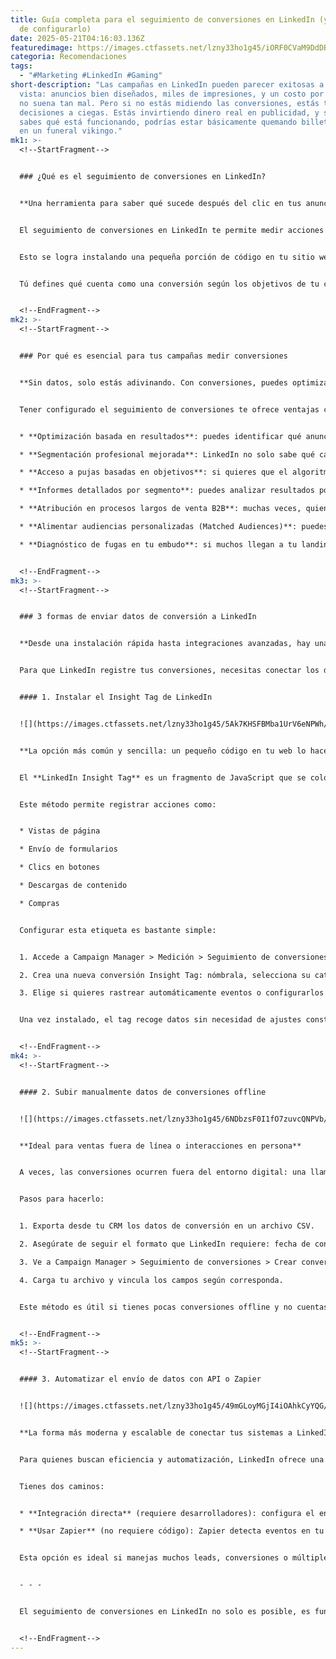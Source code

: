 ```yaml
---
title: Guía completa para el seguimiento de conversiones en LinkedIn (y 3 formas
  de configurarlo)
date: 2025-05-21T04:16:03.136Z
featuredimage: https://images.ctfassets.net/lzny33ho1g45/iORF0CVaM9DdDBIS4dz9W/93a56ec07b57ec19b93cb593febbcc8f/linkedin.png?w=1520&fm=avif&q=31&fit=thumb&h=760
categoria: Recomendaciones
tags:
  - "#Marketing #LinkedIn #Gaming"
short-description: "Las campañas en LinkedIn pueden parecer exitosas a primera
  vista: anuncios bien diseñados, miles de impresiones, y un costo por clic que
  no suena tan mal. Pero si no estás midiendo las conversiones, estás tomando
  decisiones a ciegas. Estás invirtiendo dinero real en publicidad, y si no
  sabes qué está funcionando, podrías estar básicamente quemando billetes como
  en un funeral vikingo."
mk1: >-
  <!--StartFragment-->


  ### ¿Qué es el seguimiento de conversiones en LinkedIn?


  **Una herramienta para saber qué sucede después del clic en tus anuncios**


  El seguimiento de conversiones en LinkedIn te permite medir acciones específicas que los usuarios realizan después de interactuar con tus anuncios. No se trata solo de saber cuántas personas dieron clic, sino cuántas realmente completaron una acción valiosa para tu negocio: llenar un formulario, registrarse a un webinar, hacer una compra, etc.


  Esto se logra instalando una pequeña porción de código en tu sitio web: el **LinkedIn Insight Tag**. Este código rastrea el comportamiento del usuario después del clic y envía esa información de vuelta a LinkedIn para atribuir la conversión al anuncio correcto.


  Tú defines qué cuenta como una conversión según los objetivos de tu campaña. ¿Generación de leads? Rastrea formularios completados. ¿Ventas? Rastrea compras. ¿Validación emocional? Mejor ve a Instagram. Aquí hablamos de resultados reales.


  <!--EndFragment-->
mk2: >-
  <!--StartFragment-->


  ### Por qué es esencial para tus campañas medir conversiones


  **Sin datos, solo estás adivinando. Con conversiones, puedes optimizar y ganar**


  Tener configurado el seguimiento de conversiones te ofrece ventajas concretas que impactan directamente en el rendimiento de tus campañas:


  * **Optimización basada en resultados**: puedes identificar qué anuncios están generando acciones valiosas y redirigir tu presupuesto hacia ellos.

  * **Segmentación profesional mejorada**: LinkedIn no solo sabe qué cargos tienen las personas, sino también sus habilidades e industrias. Con conversiones activas, puedes ver qué perfiles están convirtiendo mejor.

  * **Acceso a pujas basadas en objetivos**: si quieres que el algoritmo optimice para leads calificados o descargas, necesitas registrar esas acciones. Sin conversiones, el algoritmo solo ve clics.

  * **Informes detallados por segmento**: puedes analizar resultados por nivel de cargo, industria o función laboral. Esta segmentación te permite descubrir datos útiles, como que los anuncios dirigidos a directores cuestan más por conversión que los orientados a gerentes.

  * **Atribución en procesos largos de venta B2B**: muchas veces, quien da clic no es el decisor final, pero influye. El seguimiento conecta ese clic con la conversión final.

  * **Alimentar audiencias personalizadas (Matched Audiences)**: puedes crear audiencias similares basadas en personas que realmente convirtieron, no solo visitaron.

  * **Diagnóstico de fugas en tu embudo**: si muchos llegan a tu landing pero pocos convierten, puedes identificar si el problema está en el diseño, en la oferta o en el anuncio.


  <!--EndFragment-->
mk3: >-
  <!--StartFragment-->


  ### 3 formas de enviar datos de conversión a LinkedIn


  **Desde una instalación rápida hasta integraciones avanzadas, hay una opción para cada nivel**


  Para que LinkedIn registre tus conversiones, necesitas conectar los datos desde tu web o CRM. Aquí te explicamos tres formas diferentes de hacerlo, según tu nivel técnico y recursos disponibles.


  #### 1. Instalar el Insight Tag de LinkedIn


  ![](https://images.ctfassets.net/lzny33ho1g45/5Ak7KHSFBMba1UrV6eNPWh/87567489d3f661bda4d667b60c3807be/linkedin-conversion-tracking-insight-tag-conversion.png?w=1400&fm=avif)


  **La opción más común y sencilla: un pequeño código en tu web lo hace todo**


  El **LinkedIn Insight Tag** es un fragmento de JavaScript que se coloca en tu sitio web. Funciona de forma muy similar al píxel de Meta o la etiqueta de Google. Cuando alguien interactúa con tu anuncio y visita tu sitio, este código activa un rastreo.


  Este método permite registrar acciones como:


  * Vistas de página

  * Envío de formularios

  * Clics en botones

  * Descargas de contenido

  * Compras


  Configurar esta etiqueta es bastante simple:


  1. Accede a Campaign Manager > Medición > Seguimiento de conversiones.

  2. Crea una nueva conversión Insight Tag: nómbrala, selecciona su categoría, valor y ventana de atribución.

  3. Elige si quieres rastrear automáticamente eventos o configurarlos manualmente.


  Una vez instalado, el tag recoge datos sin necesidad de ajustes constantes. Eso sí, no puede rastrear eventos que ocurran fuera del sitio web. Para conversiones offline, sigue leyendo.


  <!--EndFragment-->
mk4: >-
  <!--StartFragment-->


  #### 2. Subir manualmente datos de conversiones offline


  ![](https://images.ctfassets.net/lzny33ho1g45/6NDbzsF0I1fO7zuvcQNPVb/b3e1e0bb32c259b56422405eb45f9dfb/linkedin-conversion-tracking-csv-conversion.png?w=1400&fm=avif)


  **Ideal para ventas fuera de línea o interacciones en persona**


  A veces, las conversiones ocurren fuera del entorno digital: una llamada telefónica, una firma de contrato presencial o un correo de confirmación. LinkedIn no puede rastrear esto automáticamente, pero tú sí puedes subir esa información manualmente.


  Pasos para hacerlo:


  1. Exporta desde tu CRM los datos de conversión en un archivo CSV.

  2. Asegúrate de seguir el formato que LinkedIn requiere: fecha de conversión, valor, email, etc.

  3. Ve a Campaign Manager > Seguimiento de conversiones > Crear conversión > CSV conversion.

  4. Carga tu archivo y vincula los campos según corresponda.


  Este método es útil si tienes pocas conversiones offline y no cuentas con un equipo técnico. Pero requiere esfuerzo constante y manual. Si lo tuyo no es subir archivos cada semana, tal vez quieras una solución más automática.


  <!--EndFragment-->
mk5: >-
  <!--StartFragment-->


  #### 3. Automatizar el envío de datos con API o Zapier


  ![](https://images.ctfassets.net/lzny33ho1g45/49mGLoyMGjI4iOAhkCyYQG/ab16f1aa1c975bdae40438f393fd7b29/linkedin-conversion-tracking-conversions-api.png?w=1400&fm=avif)


  **La forma más moderna y escalable de conectar tus sistemas a LinkedIn**


  Para quienes buscan eficiencia y automatización, LinkedIn ofrece una **Conversion API** que conecta tus sistemas directamente con la plataforma.


  Tienes dos caminos:


  * **Integración directa** (requiere desarrolladores): configura el envío de datos desde tu servidor hacia LinkedIn, asegurándote de que los identificadores coincidan para la atribución correcta.

  * **Usar Zapier** (no requiere código): Zapier detecta eventos en tu CRM, eCommerce o herramienta de automatización y los envía automáticamente a LinkedIn. Solo debes configurar una vez y olvidarte del mantenimiento.


  Esta opción es ideal si manejas muchos leads, conversiones o múltiples puntos de contacto. También te ayuda a mantener actualizada tu data sin intervención manual.


  - - -


  El seguimiento de conversiones en LinkedIn no solo es posible, es fundamental. Te permite dejar de adivinar, optimizar con datos reales y aprovechar al máximo el poder de segmentación que tiene esta red profesional. En 10datos.com creemos que cada clic debería tener un propósito, y que medir ese propósito es lo que transforma una campaña promedio en una estrategia rentable. ¿Listo para dejar de lanzar flechas al aire y empezar a disparar con puntería? Entonces empieza por implementar uno de estos tres métodos hoy.


  <!--EndFragment-->
---
```


